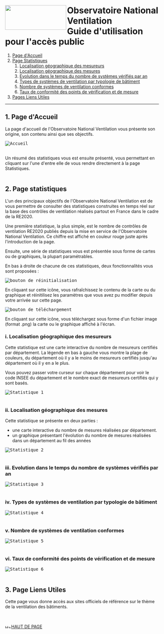 <a name="top"></a>
# <img src="https://github.com/Observatoire-National-Ventilation/onv/blob/docs/wiki-images/logo-onv.png?raw=true" align="left" height="80" width="200" > Observatoire National Ventilation <br>Guide d'utilisation pour l'accès public

1. [Page d'Accueil](#home)
2. [Page Statistiques](#statistics)
    1. [Localisation géographique des mesureurs](#stat1)
    2. [Localisation géographique des mesures](#stat2)
    3. [Evolution dans le temps du nombre de systèmes vérifiés par an](#stat3)
    4. [Types de systèmes de ventilation par typologie de bâtiment](#stat4)
    5. [Nombre de systèmes de ventilation conformes](#stat5)
    6. [Taux de conformité des points de vérification et de mesure](#stat6)
3. [Pages Liens Utiles](#usefulLinks)

----
  
## 1. Page d'Accueil <a name="home"></a>

La page d'accueil de l'Observatoire National Ventilation vous présente son origine, son contenu ainsi que ses objectifs. 

<kbd>
    <img src="https://github.com/Observatoire-National-Ventilation/onv/blob/docs/wiki-images/doc-public-home.png?raw=true" alt="Accueil">
</kbd>
<br/><br/>

Un résumé des statistiques vous est ensuite présenté, vous permettant en cliquant sur l'une d'entre elle de vous rendre directement à la page Statistiques.
<br/><br/>

## 2. Page statistiques <a name="statistics"></a>

L'un des principaux objectifs de l'Observatoire National Ventilation est de vous permettre de consulter des statistiques construites en temps réel sur la base des contrôles de ventilation réalisés partout en France dans le cadre de la RE2020. 

Une première statistique, la plus simple, est le nombre de contrôles de ventilation RE2020 publiés depuis la mise en service de l'Observatoire National Ventilation. Ce chiffre est affiché en couleur rouge juste après l'introduction de la page.

Ensuite, une série de statistiques vous est présentée sous forme de cartes ou de graphiques, la plupart paramétrables.

En bas à droite de chacune de ces statistiques, deux fonctionnalités vous sont proposées :

<kbd>
    <a name="myControls">
        <img src="https://github.com/Observatoire-National-Ventilation/onv/blob/docs/wiki-images/icon-refresh.png?raw=true" alt="bouton de réinitialisation">
    </a>    
</kbd>

En cliquant sur cette icône, vous rafraîchissez le contenu de la carte ou du graphique et réinitilisez les paramètres que vous avez pu modifier depuis votre arrivée sur cette page.

<kbd>
    <a name="myControls">
        <img src="https://github.com/Observatoire-National-Ventilation/onv/blob/docs/wiki-images/icon-download.png?raw=true" alt="bouton de téléchargement">
    </a>    
</kbd>

En cliquant sur cette icône, vous téléchargez sous forme d'un fichier image (format .png) la carte ou le graphique affiché à l'écran.

### i. Localisation géographique des mesureurs <a name="stat1"></a>

Cette statistique est une carte interactive du nombre de mesureurs certifiés par département.
La légende en bas à gauche vous montre la plage de couleurs, du département où il y a le moins de mesureurs certifiés jusqu'au département où il y en a le plus.

Vous pouvez passer votre curseur sur chaque département pour voir le code INSEE du département et le nombre exact de mesureurs certifiés qui y sont basés.

<kbd>
    <a name="myControls">
        <img src="https://github.com/Observatoire-National-Ventilation/onv/blob/docs/wiki-images/stat-1.png?raw=true" alt="Statistique 1">
    </a>    
</kbd>
<br/><br/>

### ii. Localisation géographique des mesures <a name="stat2"></a>

Cette statistique se présente en deux parties :
- une carte interactive du nombre de mesures réalisées par département.
- un graphique présentant l'évolution du nombre de mesures réalisées dans un département au fil des années 

<kbd>
    <a name="myControls">
        <img src="https://github.com/Observatoire-National-Ventilation/onv/blob/docs/wiki-images/stat-2.png?raw=true" alt="Statistique 2">
    </a>    
</kbd>
<br/><br/>

### iii. Evolution dans le temps du nombre de systèmes vérifiés par an <a name="stat3"></a>

<kbd>
    <a name="myControls">
        <img src="https://github.com/Observatoire-National-Ventilation/onv/blob/docs/wiki-images/stat-3.png?raw=true" alt="Statistique 3">
    </a>    
</kbd>
<br/><br/>

### iv. Types de systèmes de ventilation par typologie de bâtiment <a name="stat4"></a>

<kbd>
    <a name="myControls">
        <img src="https://github.com/Observatoire-National-Ventilation/onv/blob/docs/wiki-images/stat-4.png?raw=true" alt="Statistique 4">
    </a>    
</kbd>
<br/><br/>

### v. Nombre de systèmes de ventilation conformes <a name="stat5"></a>

<kbd>
    <a name="myControls">
        <img src="https://github.com/Observatoire-National-Ventilation/onv/blob/docs/wiki-images/stat-5.png?raw=true" alt="Statistique 5">
    </a>    
</kbd>
<br/><br/>

### vi. Taux de conformité des points de vérification et de mesure <a name="stat6"></a>

<kbd>
    <a name="myControls">
        <img src="https://github.com/Observatoire-National-Ventilation/onv/blob/docs/wiki-images/stat-6.png?raw=true" alt="Statistique 6">
    </a>    
</kbd>
<br/><br/>

## 3. Page Liens Utiles <a name="usefulLinks"></a>

Cette page vous donne accès aux sites officiels de référence sur le thème de la ventilation des bâtiments.

<br/><br/>
<a href="#top"> <img src="https://github.com/Observatoire-National-Ventilation/onv/blob/docs/wiki-images/arrow_top.png?raw=true"  height="10" width="20" alt="Haut de page">HAUT DE PAGE</a>  

